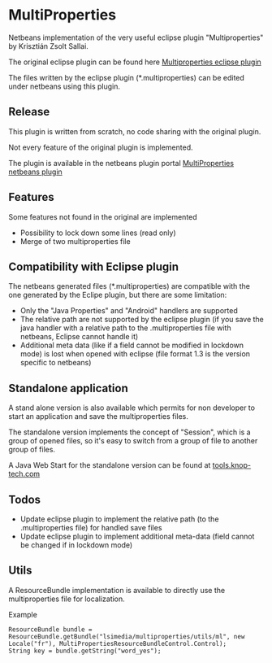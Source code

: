 # MultiProperties
Netbeans implementation of the very useful eclipse plugin "Multiproperties" by Krisztián Zsolt Sallai.

The original eclipse plugin can be found here [Multiproperties eclipse plugin](https://github.com/skazsi/multiproperties)

The files written by the eclipse plugin (*.multiproperties) can be edited under
netbeans using this plugin.

## Release
This plugin is written from scratch, no code sharing with the original plugin.

Not every feature of the original plugin is implemented.

The plugin is available in the netbeans plugin portal [MultiProperties netbeans plugin](http://plugins.netbeans.org/plugin/63739/?show=true)

## Features
Some features not found in the original are implemented

- Possibility to lock down some lines (read only)
- Merge of two multiproperties file

## Compatibility with Eclipse plugin
The netbeans generated files (*.multiproperties) are compatible with the one
generated by the Eclipe plugin, but there are some limitation:

- Only the "Java Properties" and "Android" handlers are supported
- The relative path are not supported by the eclipse plugin (if you save the
  java handler with a relative path to the .multiproperties file with netbeans,
  Eclipse cannot handle it)
- Additional meta data (like if a field cannot be modified in lockdown mode) is
  lost when opened with eclipse (file format 1.3 is the version specific to
  netbeans)

## Standalone application

A stand alone version is also available which permits for non developer to start
an application and save the multiproperties files.

The standalone version implements the concept of "Session", which is a group of opened
files, so it's easy to switch from a group of file to another group of files.

A Java Web Start for the standalone version can be found at
[tools.knop-tech.com](http://tools.knop-tech.com)

## Todos

- Update eclipse plugin to implement the relative path (to the .multiproperties file)
  for handled save files
- Update eclipse plugin to implement additional meta-data (field cannot be changed
  if in lockdown mode)

## Utils

A ResourceBundle implementation is available to directly use the multiproperties
file for localization.

Example

    ResourceBundle bundle = ResourceBundle.getBundle("lsimedia/multiproperties/utils/ml", new Locale("fr"), MultiPropertiesResourceBundleControl.Control);  
    String key = bundle.getString("word_yes");  